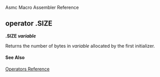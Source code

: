 Asmc Macro Assembler Reference

## operator .SIZE

**.SIZE _variable_**


Returns the number of bytes in _variable_ allocated by the first initializer.

#### See Also

[Operators Reference](readme.md)